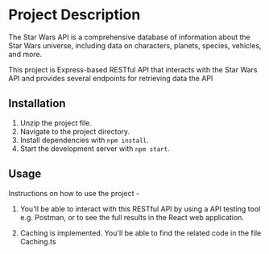 # Project Description

The Star Wars API  is a comprehensive database of information about the Star Wars universe, including data on characters, planets, species, vehicles, and more. 

This project is Express-based RESTful API that interacts with the Star Wars API and provides several endpoints for retrieving data the API

## Installation

1. Unzip the project file.
2. Navigate to the project directory.
3. Install dependencies with `npm install`.
4. Start the development server with `npm start`.

## Usage

Instructions on how to use the project -

1. You'll be able to interact with this RESTful API by using a API testing tool e.g. Postman, or to see the full results in the React web application. 

2. Caching is implemented. You'll be able to find the related code in the file Caching.ts
